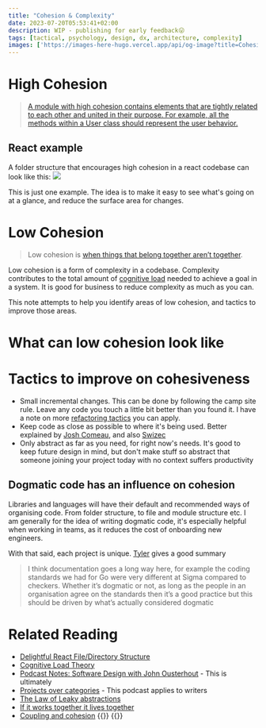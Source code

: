 ```yaml
---
title: "Cohesion & Complexity"
date: 2023-07-20T05:53:41+02:00
description: WIP - publishing for early feedback😛
tags: [tactical, psychology, design, dx, architecture, complexity]
images: ['https://images-here-hugo.vercel.app/api/og-image?title=Cohesion%20%26%20Complexity']
---
```


# High Cohesion
>
> [A module with high cohesion contains elements that are tightly related to each other and united in their purpose. For example, all the methods within a User class should represent the user behavior.](https://www.baeldung.com/cs/cohesion-vs-coupling)

## React example

A folder structure that encourages high cohesion in a react codebase can look like this:
![](/images/fs.png)

This is just one example. The idea is to make it easy to see what's going on at a glance, and reduce the surface area for changes.

# Low Cohesion
>
> Low cohesion is [when things that belong together aren’t together](https://frontendatscale.com).

Low cohesion is a form of complexity in a codebase.
Complexity contributes to the total amount of [cognitive load](/clt) needed to achieve a goal in a system. It is good for business to reduce complexity as much as you can.

This note attempts to help you identify areas of low cohesion, and tactics to improve those areas.

# What can low cohesion look like

# Tactics to improve on cohesiveness

- Small incremental changes. This can be done by following the camp site rule. Leave any code you touch a little bit better than you found it. I have a note on more [refactoring tactics](/refactoring) you can apply.
- Keep code as close as possible to where it's being used. Better explained by [Josh Comeau](https://www.joshwcomeau.com/react/file-structure/), and also [Swizec](https://swizec.com/blog/if-it-works-together-it-lives-together/)
- Only abstract as far as you need, for right now's needs. It's good to keep future design in mind, but don't make stuff so abstract that someone joining your project today with no context suffers productivity

## Dogmatic code has an influence on cohesion

Libraries and languages will have their default and recommended ways of organising code. From folder structure, to file and module structure etc. I am generally for the idea of writing dogmatic code, it's especially helpful when working in teams, as it reduces the cost of onboarding new engineers.

With that said, each project is unique. [Tyler](https://www.tylerpillay.co.za/) gives a good summary
> I think documentation goes a long way here, for example the coding standards we had for Go were very different at Sigma compared to checkers. Whether it’s dogmatic or not, as long as the people in an organisation agree on the standards then it’s a good practice but this should be driven by what’s actually considered dogmatic

# Related Reading

- [Delightful React File/Directory Structure](https://www.joshwcomeau.com/react/file-structure/)
- [Cognitive Load Theory](/clt)
- [Podcast Notes: Software Design with John Ousterhout](/software-design) - This is ultimately
- [Projects over categories](https://podcasts.apple.com/za/podcast/the-building-a-second-brain-podcast/id1504494402?i=1000469472525) - This podcast applies to writers
- [The Law of Leaky abstractions](https://www.joelonsoftware.com/2002/11/11/the-law-of-leaky-abstractions/)
- [If it works together it lives together](https://swizec.com/blog/if-it-works-together-it-lives-together/)
- [Coupling and cohesion](https://www.geeksforgeeks.org/software-engineering-coupling-and-cohesion/)
{{<youtube dP8NmcEkxJI>}}
{{<youtube oejXFgvAwTA>}}
